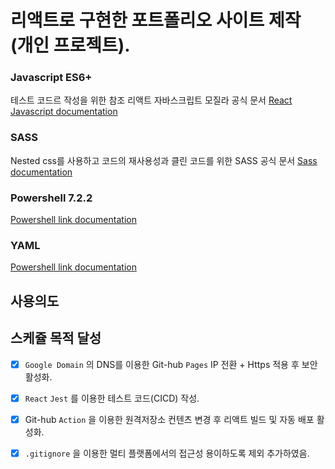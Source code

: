 # 리액트로 구현한 포트폴리오 사이트 제작 (개인 프로젝트).

### Javascript ES6+

테스트 코드르 작성을 위한 참조 리액트 자바스크립트 모질라 공식 문서 [React Javascript documentation](https://developer.mozilla.org/ko/docs/Learn/Tools_and_testing/Client-side_JavaScript_frameworks/React_getting_started)

### SASS

Nested css를 사용하고 코드의 재사용성과 클린 코드를 위한 SASS 공식 문서 [Sass documentation](https://sass-lang.com/documentation)

### Powershell 7.2.2

[Powershell link documentation](https://docs.microsoft.com/en-us/powershell/scripting/install/installing-powershell-on-windows?view=powershell-7.2)

### YAML

[Powershell link documentation](https://docs.microsoft.com/en-us/powershell/scripting/install/installing-powershell-on-windows?view=powershell-7.2)

## 사용의도

## 스케쥴 목적 달성 

- [x] `Google Domain` 의 DNS를 이용한 Git-hub `Pages` IP 전환 + Https 적용 후 보안 활성화.
- [x] `React` `Jest` 를 이용한 테스트 코드(CICD) 작성.
- [x] Git-hub `Action` 을 이용한 원격저장소 컨텐츠 변경 후 리액트 빌드 및 자동 배포 활성화. 
- [x] `.gitignore` 을 이용한 멀티 플랫폼에서의 접근성 용이하도록 제외 추가하였음. 

